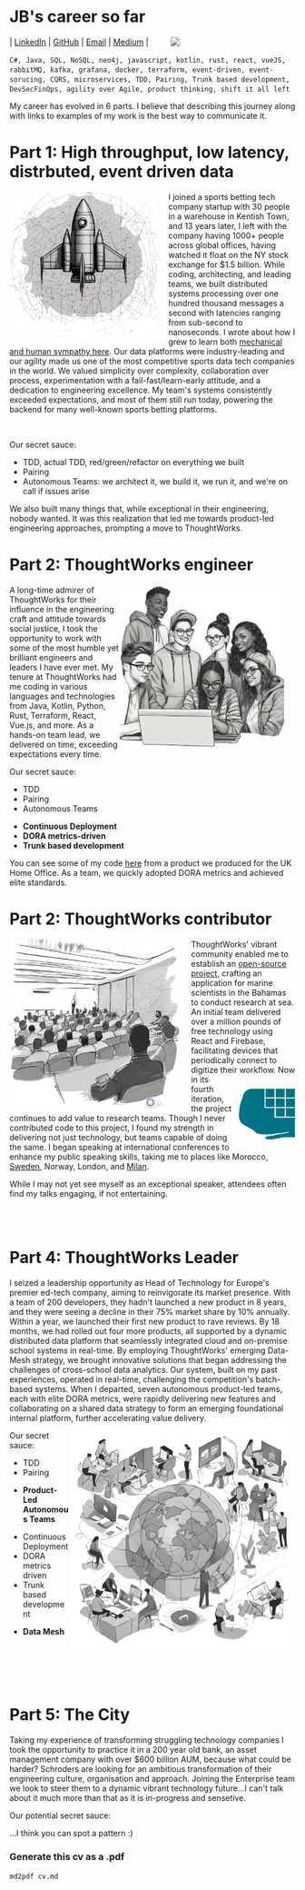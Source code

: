 # JB's career so far
| [LinkedIn](https://www.linkedin.com/in/james-brown-6aa64923/) | [GitHub](https://github.com/JBJamesBrownJB) | [Email](<jameskinnahbrown@gmail.com>) | [Medium](https://medium.com/@jameskinnahbrown) |
<img  width="200" src='images/3djb.png' style='float:right; margin-right:20px'>

`C#, Java, SQL, NoSQL, neo4j, javascript, kotlin, rust, react, vueJS, rabbitMQ, kafka, grafana, docker, terraform, event-driven, event-sorucing, CQRS,
microservices, TDD, Pairing, Trunk based development, DevSecFinOps, agility over Agile, product thinking, shift it all left`

My career has evolved in 6 parts. I believe that describing this journey along with links to examples of my work is the best way to communicate it.

# Part 1: High throughput, low latency, distrbuted, event driven data
<img  width="260" src='images/rocket.png' style='float:left; margin-right:20px'>

I joined a sports betting tech company startup with 30 people in a warehouse in Kentish Town, and 13 years later, I left with the company having 1000+ people across global offices, having watched it float on the NY stock exchange for $1.5 billion. While coding, architecting, and leading teams, we built distributed systems processing over one hundred thousand messages a second with latencies ranging from sub-second to nanoseconds. I wrote about how I grew to learn both [mechanical and human sympathy here](https://medium.com/@jameskinnahbrown/sympathy-an-essential-ingredient-to-our-microservice-strategy-554d22f0c98e). Our data platforms were industry-leading and our agility made us one of the most competitive sports data tech companies in the world. We valued simplicity over complexity, collaboration over process, experimentation with a fail-fast/learn-early attitude, and a dedication to engineering excellence. My team's systems consistently exceeded expectations, and most of them still run today, powering the backend for many well-known sports betting platforms.

<br>

Our secret sauce:

- TDD, actual TDD, red/green/refactor on everything we built
- Pairing
- Autonomous Teams: we architect it, we build it, we run it, and we're on call if issues arise

We also built many things that, while exceptional in their engineering, nobody wanted. It was this realization that led me towards product-led engineering approaches, prompting a move to ThoughtWorks.

# Part 2: ThoughtWorks engineer
<img  width="290" src='images/team.png' style='float:right; margin-right:20px'>

A long-time admirer of ThoughtWorks for their influence in the engineering craft and attitude towards social justice, I took the opportunity to work with some of the most humble yet brilliant engineers and leaders I have ever met. My tenure at ThoughtWorks had me coding in various languages and technologies from Java, Kotlin, Python, Rust, Terraform, React, Vue.js, and more. As a hands-on team lead, we delivered on time, exceeding expectations every time.

Our secret sauce:
- TDD
- Pairing
- Autonomous Teams
+ <b>Continuous Deployment
+ DORA metrics-driven
+ Trunk based development</b>

You can see some of my code [here](https://github.com/JBJamesBrownJB/system-register) from a product we produced for the UK Home Office. As a team, we quickly adopted DORA metrics and achieved elite standards.

# Part 2: ThoughtWorks contributor
<img  width="300" src='images/conf.png' style='float:left; margin-right:20px'>

ThoughtWorks' vibrant community enabled me to establish an [open-source project](https://github.com/BMMRO-tech/BMMRO), crafting an application for marine scientists in the Bahamas to conduct research at sea. An initial team delivered over a million pounds of free technology using React and Firebase, facilitating devices that periodically connect to digitize their workflow. 
<img  width="100" src='images/bmmro.png' style='float:right; margin-top:20px;margin-left:10px'>
Now in its fourth iteration, the project continues to add value to research teams. Though I never contributed code to this project, I found my strength in delivering not just technology, but teams capable of doing the same. I began speaking at international conferences to enhance my public speaking skills, taking me to places like Morocco, [Sweden](https://youtu.be/kMWQkJ3FAxA?si=tlcfScchmebeeC-e), Norway, London, and [Milan](https://talks.codemotion.com/big-estimates-with-graph-theory?view=true). 

While I may not yet see myself as an exceptional speaker, attendees often find my talks engaging, if not entertaining.

<br><br>

# Part 4: ThoughtWorks Leader
I seized a leadership opportunity as Head of Technology for Europe's premier ed-tech company, aiming to reinvigorate its market presence. With a team of 200 developers, they hadn't launched a new product in 8 years, and they were seeing a decline in their 75% market share by 10% annually. Within a year, we launched their first new product to rave reviews. By 18 months, we had rolled out four more products, all supported by a dynamic distributed data platform that seamlessly integrated cloud and on-premise school systems in real-time. By employing ThoughtWorks' emerging Data-Mesh strategy, we brought innovative solutions that began addressing the challenges of cross-school data analytics. Our system, built on my past experiences, operated in real-time, challenging the competition's batch-based systems. When I departed, seven autonomous product-led teams, each with elite DORA metrics, were rapidly delivering new features and collaborating on a shared data strategy to form an emerging foundational internal platform, further accelerating value delivery.
<img  width="400" src='images/ess.png' style='float:right; margin-bottom:-15px'>

Our secret sauce:
- TDD
- Pairing
+ <b>Product-Led Autonomous Teams</b>
- Continuous Deployment
- DORA metrics driven
- Trunk based development
+ <b>Data Mesh</b>

<br><br>
<br><br>

# Part 5: The City
Taking my experience of transforming struggling technology companies I took the opportunity to practice it in a 200 year old bank, an asset management company with over $600 billion AUM, because what could be harder? Schroders are looking for an ambitious transformation of their engineering culture, organisation and approach. Joining the Enterprise team we look to steer them to a dynamic vibrant technology future...I can't talk about it much more than that as it is in-progress and sensetive.

Our potential secret sauce:

...I think you can spot a pattern :)

### Generate this cv as a .pdf
    md2pdf cv.md